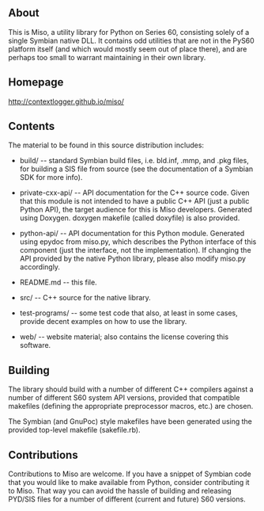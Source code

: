 About
-----

This is Miso, a utility library for Python on Series 60, consisting
solely of a single Symbian native DLL. It contains odd utilities that
are not in the PyS60 platform itself (and which would mostly seem out
of place there), and are perhaps too small to warrant maintaining in
their own library.

Homepage
--------

http://contextlogger.github.io/miso/

Contents
--------

The material to be found in this source distribution includes:

  * build/ -- standard Symbian build files, i.e. bld.inf, .mmp, 
    and .pkg files, for building a SIS file from source (see the
    documentation of a Symbian SDK for more info).

  * private-cxx-api/ -- API documentation for the C++ source code.
    Given that this module is not intended to have a public C++ API
    (just a public Python API), the target audience for this is Miso
    developers. Generated using Doxygen. doxygen makefile (called
    doxyfile) is also provided.

  * python-api/ -- API documentation for this Python module. Generated
    using epydoc from miso.py, which describes the Python interface of
    this component (just the interface, not the implementation). If
    changing the API provided by the native Python library, please
    also modify miso.py accordingly.

  * README.md -- this file.

  * src/ -- C++ source for the native library.

  * test-programs/ -- some test code that also, at least in some
    cases, provide decent examples on how to use the library.

  * web/ -- website material; also contains the license covering
    this software.

Building
--------

The library should build with a number of different C++ compilers
against a number of different S60 system API versions, provided that
compatible makefiles (defining the appropriate preprocessor macros,
etc.) are chosen.

The Symbian (and GnuPoc) style makefiles have been generated using the
provided top-level makefile (sakefile.rb).

Contributions
-------------

Contributions to Miso are welcome. If you have a snippet of Symbian
code that you would like to make available from Python, consider
contributing it to Miso. That way you can avoid the hassle of building
and releasing PYD/SIS files for a number of different (current and
future) S60 versions.
